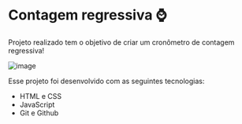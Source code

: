 # Contagem regressiva ⌚

Projeto realizado tem o objetivo de criar um cronômetro de contagem regressiva!

![image](https://user-images.githubusercontent.com/117484983/233174025-5cd1b1b0-a6cc-403d-974a-c4c8f200f18d.png)

Esse projeto foi desenvolvido com as seguintes tecnologias:

* HTML e CSS
* JavaScript
* Git e Github




